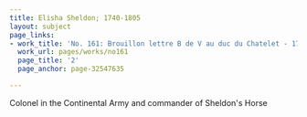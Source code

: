 ```yaml
---
title: Elisha Sheldon; 1740-1805
layout: subject
page_links:
- work_title: 'No. 161: Brouillon lettre B de V au duc du Chatelet - 1781/07/30'
  work_url: pages/works/no161
  page_title: '2'
  page_anchor: page-32547635

---
```

<p>Colonel in the Continental Army and commander of Sheldon's Horse</p>